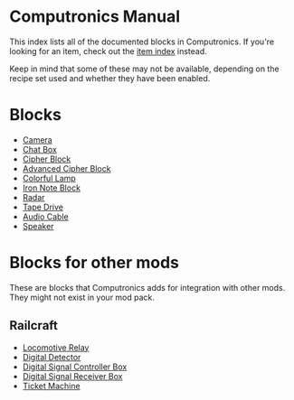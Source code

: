 # Computronics Manual

This index lists all of the documented blocks in Computronics. If you're looking for an item, check out the [item index](../item/index.md) instead.

Keep in mind that some of these may not be available, depending on the recipe set used and whether they have been enabled.

# Blocks

* [Camera](camera.md)
* [Chat Box](chatbox.md)
* [Cipher Block](cipher.md)
* [Advanced Cipher Block](cipher_advanced.md)
* [Colorful Lamp](colorful_lamp.md)
* [Iron Note Block](iron_noteblock.md)
* [Radar](radar.md)
* [Tape Drive](tape_drive.md)
* [Audio Cable](audio_cable.md)
* [Speaker](speaker.md)

# Blocks for other mods

These are blocks that Computronics adds for integration with other mods. They might not exist in your mod pack.

## Railcraft

* [Locomotive Relay](railcraft/locomotive_relay.md)
* [Digital Detector](railcraft/digital_detector.md)
* [Digital Signal Controller Box](railcraft/digital_controller_box.md)
* [Digital Signal Receiver Box](railcraft/digital_receiver_box.md)
* [Ticket Machine](railcraft/ticket_machine.md)
